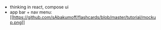 - thinking in react, compose ui
- app bar + nav menu:
[[https://github.com/sAbakumoff/flashcards/blob/master/tutorial/mockup.png]]
